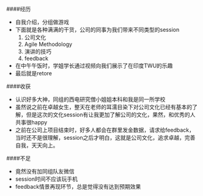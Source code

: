 
####经历
+ 自我介绍，分组做游戏
+ 下面就是各种满满的干货，公司的同事为我们带来不同类型的session
     1. 公司文化
     2. Agile Methodology
     3. 演讲的技巧
     4. feedback
+ 在中午午饭时，学姐学长通过视频向我们展示了在印度TWU的乐趣
+ 最后就是retore

####收获

+ 认识好多大神，同组的西电研究僧小姐姐本科和我是同一所学校
+ 虽然说之前在卓越女生，整天在老师的耳濡目染下对公司文化已经有基本的了解，但是这次的文化session有让我更加了解公司的文化，果然，和优秀的人共事很happy
+ 之前在公司上项目结束时，好多人都会在群里发金数据，请求给feedback，当时还不是很理解，session之后才明白，这就是公司文化，追求卓越，完善自我，天天向上。

####不足
+ 竟然没有加同组队友微信
+ session时间不应该玩手机
+ feedback情景再现环节，总是觉得没有达到预期效果